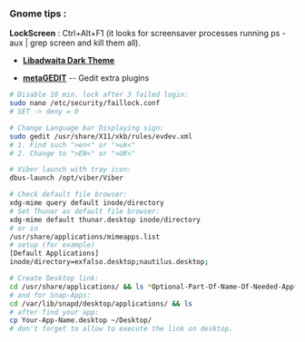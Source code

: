 ### Gnome tips :

**LockScreen** : Ctrl+Alt+F1
(it looks for screensaver processes running ps -aux | grep screen and kill them all).

- [**Libadwaita Dark Theme**](https://t.me/addtheme/libadwaita_dark)

- [**metaGEDIT**](https://github.com/pedrovernetti/metagedit) -- Gedit extra plugins

```sh
# Disable 10 min. lock after 3 failed login:
sudo nano /etc/security/faillock.conf
# SET -> deny = 0

# Change Language bar Displaying sign:
sudo gedit /usr/share/X11/xkb/rules/evdev.xml
# 1. Find such ">en<" or ">uk<"
# 2. Change to ">EN<" or ">UK<"

# Viber launch with tray icon:
dbus-launch /opt/viber/Viber

# Check default file browser:
xdg-mime query default inode/directory
# Set Thunar as default file browser:
xdg-mime default thunar.desktop inode/directory
# or in
/usr/share/applications/mimeapps.list 
# setup (for example)
[Default Applications]
inode/directory=exfalso.desktop;nautilus.desktop;

# Create Desktop link:
cd /usr/share/applications/ && ls *Optional-Part-Of-Name-Of-Needed-App*
# and for Snap-Apps:
cd /var/lib/snapd/desktop/applications/ && ls
# after find your app:
cp Your-App-Name.desktop ~/Desktop/
# don't forget to allow to execute the link on desktop.

```